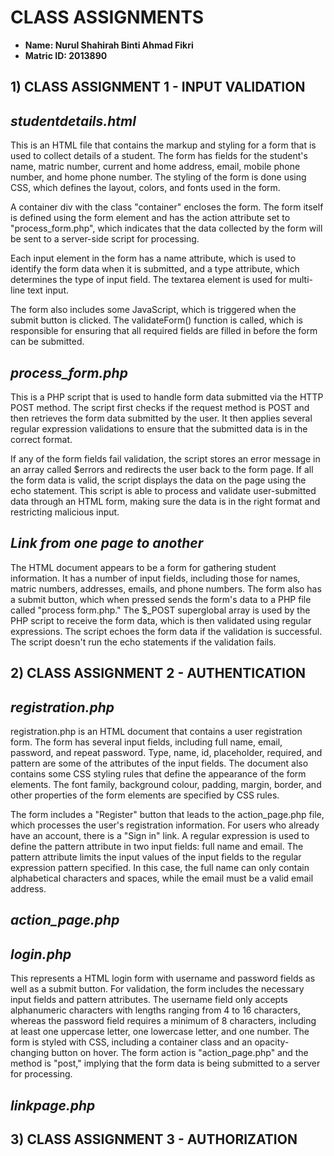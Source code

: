 # CLASS ASSIGNMENTS

* **Name: Nurul Shahirah Binti Ahmad Fikri** 
* **Matric ID: 2013890**

## 1) CLASS ASSIGNMENT 1 - INPUT VALIDATION

## *studentdetails.html* <br /> 
This is an HTML file that contains the markup and styling for a form that is used to collect details of a student. The form has fields for the student's name, matric number, current and home address, email, mobile phone number, and home phone number. The styling of the form is done using CSS, which defines the layout, colors, and fonts used in the form.

A container div with the class "container" encloses the form. The form itself is defined using the form element and has the action attribute set to "process_form.php", which indicates that the data collected by the form will be sent to a server-side script for processing.

Each input element in the form has a name attribute, which is used to identify the form data when it is submitted, and a type attribute, which determines the type of input field. The textarea element is used for multi-line text input.

The form also includes some JavaScript, which is triggered when the submit button is clicked. The validateForm() function is called, which is responsible for ensuring that all required fields are filled in before the form can be submitted.

## *process_form.php* <br /> 
This is a PHP script that is used to handle form data submitted via the HTTP POST method. The script first checks if the request method is POST and then retrieves the form data submitted by the user. It then applies several regular expression validations to ensure that the submitted data is in the correct format.

If any of the form fields fail validation, the script stores an error message in an array called $errors and redirects the user back to the form page. If all the form data is valid, the script displays the data on the page using the echo statement. This script is able to process and validate user-submitted data through an HTML form, making sure the data is in the right format and restricting malicious input.

## *Link from one page to another* <br /> 
The HTML document appears to be a form for gathering student information. It has a number of input fields, including those for names, matric numbers, addresses, emails, and phone numbers. The form also has a submit button, which when pressed sends the form's data to a PHP file called "process form.php." The $_POST superglobal array is used by the PHP script to receive the form data, which is then validated using regular expressions. The script echoes the form data if the validation is successful. The script doesn't run the echo statements if the validation fails. 

## 2) CLASS ASSIGNMENT 2 - AUTHENTICATION

## *registration.php* <br /> 
registration.php is an HTML document that contains a user registration form. The form has several input fields, including full name, email, password, and repeat password. Type, name, id, placeholder, required, and pattern are some of the attributes of the input fields. The document also contains some CSS styling rules that define the appearance of the form elements. The font family, background colour, padding, margin, border, and other properties of the form elements are specified by CSS rules.

The form includes a "Register" button that leads to the action_page.php file, which processes the user's registration information. For users who already have an account, there is a "Sign in" link. A regular expression is used to define the pattern attribute in two input fields: full name and email. The pattern attribute limits the input values of the input fields to the regular expression pattern specified. In this case, the full name can only contain alphabetical characters and spaces, while the email must be a valid email address.

## *action_page.php* <br /> 

## *login.php* <br /> 
This represents a HTML login form with username and password fields as well as a submit button. For validation, the form includes the necessary input fields and pattern attributes. The username field only accepts alphanumeric characters with lengths ranging from 4 to 16 characters, whereas the password field requires a minimum of 8 characters, including at least one uppercase letter, one lowercase letter, and one number. The form is styled with CSS, including a container class and an opacity-changing button on hover. The form action is "action_page.php" and the method is "post," implying that the form data is being submitted to a server for processing.

## *linkpage.php* <br /> 

## 3) CLASS ASSIGNMENT 3 - AUTHORIZATION
